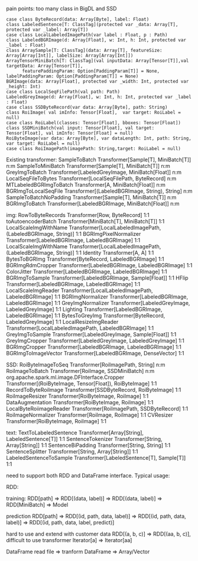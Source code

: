 
pain points: too many class in BigDL and SSD

    case class ByteRecord(data: Array[Byte], label: Float)
    class LabeledSentence[T: ClassTag](protected var _data: Array[T], protected var _label: Array[T])
    case class LocalLabeledImagePath(var label : Float, p : Path)
    class LabeledBGRImage(d: Array[Float], w: Int, h: Int, protected var _label : Float)
    class ArraySample[T: ClassTag](data: Array[T], featureSize: Array[Array[Int]], labelSize: Array[Array[Int]])
    ArrayTensorMiniBatch[T: ClassTag](val inputData: Array[Tensor[T]],val targetData: Array[Tensor[T]],
          featurePaddingParam: Option[PaddingParam[T]] = None, labelPaddingParam: Option[PaddingParam[T]] = None)
    BGRImage(data: Array[Float], protected var _width: Int, protected var _height: Int)
    case class LocalSeqFilePath(val path: Path)
    LabeledGreyImage(d: Array[Float], w: Int, h: Int, protected var _label : Float)
    case class SSDByteRecord(var data: Array[Byte], path: String)
    class RoiImage( val imInfo: Tensor[Float],  var target: RoiLabel = null)
    case class RoiLabel(classes: Tensor[Float], bboxes: Tensor[Float])
    class SSDMiniBatch(val input: Tensor[Float], val target: Tensor[Float], val imInfo: Tensor[Float] = null)
    RoiByteImage(var data: Array[Byte], var dataLength: Int, path: String, var target: RoiLabel = null)
    case class RoiImagePath(imagePath: String,target: RoiLabel = null) 

Existing transformer:
SampleToBatch           Transformer[Sample[T], MiniBatch[T]]                                        n:m
SampleToMiniBatch       Transformer[Sample[T], MiniBatch[T]]                                        n:m
GreyImgToBatch          Transformer[LabeledGreyImage, MiniBatch[Float]]                             n:m
LocalSeqFileToBytes     Transformer[LocalSeqFilePath, ByteRecord]                                   n:m
MTLabeledBGRImgToBatch  Transformer[A, MiniBatch[Float]]                                            n:m
BGRImgToLocalSeqFile    Transformer[(LabeledBGRImage, String), String]                              n:m
SampleToBatchNoPadding  Transformer[Sample[T], MiniBatch[T]]                                        n:m
BGRImgToBatch           Transformer[LabeledBGRImage, MiniBatch[Float]]                              n:m

img:
RowToByteRecords        Transformer[Row, ByteRecord]                                                1:1
toAutoencoderBatch      Transformer[MiniBatch[T], MiniBatch[T]]                                     1:1
LocalScaleImgWithName   Transformer[LocalLabeledImagePath, (LabeledBGRImage, String)]               1:1
BGRImgPixelNormalizer   Transformer[LabeledBGRImage, LabeledBGRImage]                               1:1
LocalScaleImgWithName   Transformer[LocalLabeledImagePath, (LabeledBGRImage, String)]               1:1
Identity                Transformer[A, A]                                                           1:1
BytesToBGRImg           Transformer[ByteRecord, LabeledBGRImage]                                    1:1
BGRImgRdmCropper        Transformer[LabeledBGRImage, LabeledBGRImage]                               1:1
ColorJitter             Transformer[LabeledBGRImage, LabeledBGRImage]                               1:1
BGRImgToSample          Transformer[LabeledBGRImage, Sample[Float]]                                 1:1
HFlip                   Transformer[LabeledBGRImage, LabeledBGRImage]                               1:1
LocalScaleImgReader     Transformer[LocalLabeledImagePath, LabeledBGRImage]                         1:1
BGRImgNormalizer        Transformer[LabeledBGRImage, LabeledBGRImage]                               1:1
GreyImgNormalizer       Transformer[LabeledGreyImage, LabeledGreyImage]                             1:1
Lighting                Transformer[LabeledBGRImage, LabeledBGRImage]                               1:1
BytesToGreyImg          Transformer[ByteRecord, LabeledGreyImage]                                   1:1
LocalResizeImgReader    Transformer[LocalLabeledImagePath, LabeledBGRImage]                         1:1
GreyImgToSample         Transformer[LabeledGreyImage, Sample[Float]]                                1:1
GreyImgCropper          Transformer[LabeledGreyImage, LabeledGreyImage]                             1:1
BGRImgCropper           Transformer[LabeledBGRImage, LabeledBGRImage]                               1:1
BGRImgToImageVector     Transformer[LabeledBGRImage, DenseVector]                                   1:1

SSD:
RoiByteImageToSeq       Transformer[RoiImagePath, String]                                           n:m
RoiImageToBatch         Transformer[RoiImage, SSDMiniBatch]                                         n:m
org.apache.spark.ml.image.DFInterface.Cropper                 Transformer[(RoiByteImage, Tensor[Float]), RoiByteImage]                    1:1
RecordToByteRoiImage    Transformer[SSDByteRecord, RoiByteImage]                                    1:1
RoiImageResizer         Transformer[RoiByteImage, RoiImage]                                         1:1
DataAugmentation        Transformer[RoiByteImage, RoiImage]                                         1:1
LocalByteRoiimageReader Transformer[RoiImagePath, SSDByteRecord]                                    1:1
RoiImageNormalizer      Transformer[RoiImage, RoiImage]                                             1:1
CVResizer               Transformer[RoiByteImage, RoiImage]                                         1:1

text:
TextToLabeledSentence   Transformer[Array[String], LabeledSentence[T]]                              1:1
SentenceTokenizer       Transformer[String, Array[String]]                                          1:1
SentenceBiPadding       Transformer[String, String]                                                 1:1
SentenceSplitter        Transformer[String, Array[String]]                                          1:1
LabeledSentenceToSample Transformer[LabeledSentence[T], Sample[T]]                                  1:1



need to support both RDD and DataFrame interface. Typical usage:

RDD:






training:
RDD[path] => RDD[(data, label)] => RDD[(data, label)] =>  RDD[MiniBatch] => Model

prediction
RDD[path] => RDD[(id, path, data, label)] => RDD[(id, path, data, label)] => RDD[(id, path, data, label, predict)] 


hard to use and extend with customer data
RDD[(a, b, c)] => RDD[(aa, b, c)], difficult to use transformer Iterator[a] => Iterator[aa] 







DataFrame
read file => tranform DataFrame => Array/Vector



















